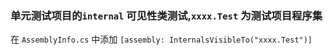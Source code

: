 ### 单元测试项目的`internal` 可见性类测试,`xxxx.Test` 为测试项目程序集

在 `AssemblyInfo.cs` 中添加  `[assembly: InternalsVisibleTo("xxxx.Test")]`
